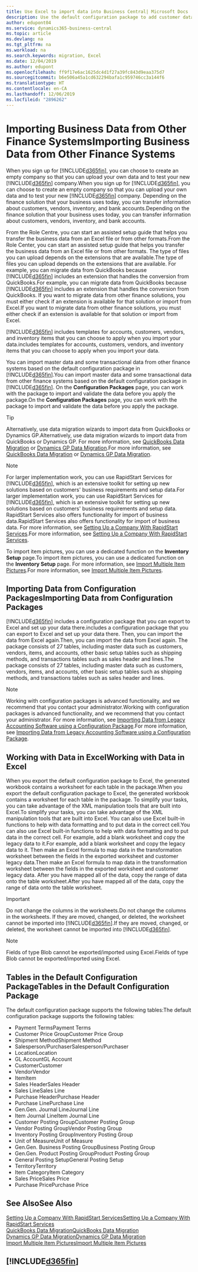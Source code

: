 ```yaml
---
title: Use Excel to import data into Business Central| Microsoft Docs
description: Use the default configuration package to add customer data in Excel and import the data back into Business Central .
author: edupont04
ms.service: dynamics365-business-central
ms.topic: article
ms.devlang: na
ms.tgt_pltfrm: na
ms.workload: na
ms.search.keywords: migration, Excel
ms.date: 12/04/2019
ms.author: edupont
ms.openlocfilehash: ff9f17e6ac1625dc4d1f27a39fc843d9eaa375d7
ms.sourcegitcommit: b6e506a45a1cd632294bafa1c959746cc3a144f6
ms.translationtype: HT
ms.contentlocale: en-CA
ms.lasthandoff: 12/06/2019
ms.locfileid: "2896262"
---
```

# <a name="importing-business-data-from-other-finance-systems"></a><span data-ttu-id="07c71-103">Importing Business Data from Other Finance Systems</span><span class="sxs-lookup"><span data-stu-id="07c71-103">Importing Business Data from Other Finance Systems</span></span>
<span data-ttu-id="07c71-104">When you sign up for [!INCLUDE[d365fin](includes/d365fin_md.md)], you can choose to create an empty company so that you can upload your own data and to test your new [!INCLUDE[d365fin](includes/d365fin_md.md)] company.</span><span class="sxs-lookup"><span data-stu-id="07c71-104">When you sign up for [!INCLUDE[d365fin](includes/d365fin_md.md)], you can choose to create an empty company so that you can upload your own data and to test your new [!INCLUDE[d365fin](includes/d365fin_md.md)] company.</span></span> <span data-ttu-id="07c71-105">Depending on the finance solution that your business uses today, you can transfer information about customers, vendors, inventory, and bank accounts.</span><span class="sxs-lookup"><span data-stu-id="07c71-105">Depending on the finance solution that your business uses today, you can transfer information about customers, vendors, inventory, and bank accounts.</span></span>  

<span data-ttu-id="07c71-106">From the Role Centre, you can start an assisted setup guide that helps you transfer the business data from an Excel file or from other formats.</span><span class="sxs-lookup"><span data-stu-id="07c71-106">From the Role Center, you can start an assisted setup guide that helps you transfer the business data from an Excel file or from other formats.</span></span> <span data-ttu-id="07c71-107">The type of files you can upload depends on the extensions that are available.</span><span class="sxs-lookup"><span data-stu-id="07c71-107">The type of files you can upload depends on the extensions that are available.</span></span> <span data-ttu-id="07c71-108">For example, you can migrate data from QuickBooks because [!INCLUDE[d365fin](includes/d365fin_md.md)] includes an extension that handles the conversion from QuickBooks.</span><span class="sxs-lookup"><span data-stu-id="07c71-108">For example, you can migrate data from QuickBooks because [!INCLUDE[d365fin](includes/d365fin_md.md)] includes an extension that handles the conversion from QuickBooks.</span></span> <span data-ttu-id="07c71-109">If you want to migrate data from other finance solutions, you must either check if an extension is available for that solution or import from Excel.</span><span class="sxs-lookup"><span data-stu-id="07c71-109">If you want to migrate data from other finance solutions, you must either check if an extension is available for that solution or import from Excel.</span></span>  

[!INCLUDE[d365fin](includes/d365fin_md.md)] <span data-ttu-id="07c71-110">includes templates for accounts, customers, vendors, and inventory items that you can choose to apply when you import your data.</span><span class="sxs-lookup"><span data-stu-id="07c71-110">includes templates for accounts, customers, vendors, and inventory items that you can choose to apply when you import your data.</span></span>

<span data-ttu-id="07c71-111">You can import master data and some transactional data from other finance systems based on the default configuration package in [!INCLUDE[d365fin](includes/d365fin_md.md)].</span><span class="sxs-lookup"><span data-stu-id="07c71-111">You can import master data and some transactional data from other finance systems based on the default configuration package in [!INCLUDE[d365fin](includes/d365fin_md.md)].</span></span> <span data-ttu-id="07c71-112">On the **Configuration Packages** page, you can work with the package to import and validate the data before you apply the package.</span><span class="sxs-lookup"><span data-stu-id="07c71-112">On the **Configuration Packages** page, you can work with the package to import and validate the data before you apply the package.</span></span>  

> [!TIP]  
> <span data-ttu-id="07c71-113">Alternatively, use data migration wizards to import data from QuickBooks or Dynamics GP.</span><span class="sxs-lookup"><span data-stu-id="07c71-113">Alternatively, use data migration wizards to import data from QuickBooks or Dynamics GP.</span></span> <span data-ttu-id="07c71-114">For more information, see [QuickBooks Data Migration](ui-extensions-quickbooks-data-migration.md) or [Dynamics GP Data Migration](ui-extensions-dynamicsgp-data-migration.md).</span><span class="sxs-lookup"><span data-stu-id="07c71-114">For more information, see [QuickBooks Data Migration](ui-extensions-quickbooks-data-migration.md) or [Dynamics GP Data Migration](ui-extensions-dynamicsgp-data-migration.md).</span></span>

> [!NOTE]  
> <span data-ttu-id="07c71-115">For larger implementation work, you can use RapidStart Services for [!INCLUDE[d365fin](includes/d365fin_md.md)], which is an extensive toolkit for setting up new solutions based on customers' business requirements and setup data.</span><span class="sxs-lookup"><span data-stu-id="07c71-115">For larger implementation work, you can use RapidStart Services for [!INCLUDE[d365fin](includes/d365fin_md.md)], which is an extensive toolkit for setting up new solutions based on customers' business requirements and setup data.</span></span> <span data-ttu-id="07c71-116">RapidStart Services also offers functionality for import of business data.</span><span class="sxs-lookup"><span data-stu-id="07c71-116">RapidStart Services also offers functionality for import of business data.</span></span> <span data-ttu-id="07c71-117">For more information, see [Setting Up a Company With RapidStart Services](admin-set-up-a-company-with-rapidstart.md).</span><span class="sxs-lookup"><span data-stu-id="07c71-117">For more information, see [Setting Up a Company With RapidStart Services](admin-set-up-a-company-with-rapidstart.md).</span></span>

<span data-ttu-id="07c71-118">To import item pictures, you can use a dedicated function on the **Inventory Setup** page.</span><span class="sxs-lookup"><span data-stu-id="07c71-118">To import item pictures, you can use a dedicated function on the **Inventory Setup** page.</span></span> <span data-ttu-id="07c71-119">For more information, see [Import Multiple Item Pictures](inventory-how-import-item-pictures.md).</span><span class="sxs-lookup"><span data-stu-id="07c71-119">For more information, see [Import Multiple Item Pictures](inventory-how-import-item-pictures.md).</span></span>

## <a name="importing-data-from-configuration-packages"></a><span data-ttu-id="07c71-120">Importing Data from Configuration Packages</span><span class="sxs-lookup"><span data-stu-id="07c71-120">Importing Data from Configuration Packages</span></span>
[!INCLUDE[d365fin](includes/d365fin_md.md)] <span data-ttu-id="07c71-121">includes a configuration package that you can export to Excel and set up your data there.</span><span class="sxs-lookup"><span data-stu-id="07c71-121">includes a configuration package that you can export to Excel and set up your data there.</span></span> <span data-ttu-id="07c71-122">Then, you can import the data from Excel again.</span><span class="sxs-lookup"><span data-stu-id="07c71-122">Then, you can import the data from Excel again.</span></span> <span data-ttu-id="07c71-123">The package consists of 27 tables, including master data such as customers, vendors, items, and accounts, other basic setup tables such as shipping methods, and transactions tables such as sales header and lines.</span><span class="sxs-lookup"><span data-stu-id="07c71-123">The package consists of 27 tables, including master data such as customers, vendors, items, and accounts, other basic setup tables such as shipping methods, and transactions tables such as sales header and lines.</span></span>  

> [!NOTE]  
>   <span data-ttu-id="07c71-124">Working with configuration packages is advanced functionality, and we recommend that you contact your administrator.</span><span class="sxs-lookup"><span data-stu-id="07c71-124">Working with configuration packages is advanced functionality, and we recommend that you contact your administrator.</span></span> <span data-ttu-id="07c71-125">For more information, see [Importing Data from Legacy Accounting Software using a Configuration Package](across-import-data-configuration-packages.md).</span><span class="sxs-lookup"><span data-stu-id="07c71-125">For more information, see [Importing Data from Legacy Accounting Software using a Configuration Package](across-import-data-configuration-packages.md).</span></span>

## <a name="working-with-data-in-excel"></a><span data-ttu-id="07c71-126">Working with Data in Excel</span><span class="sxs-lookup"><span data-stu-id="07c71-126">Working with Data in Excel</span></span>
<span data-ttu-id="07c71-127">When you export the default configuration package to Excel, the generated workbook contains a worksheet for each table in the package.</span><span class="sxs-lookup"><span data-stu-id="07c71-127">When you export the default configuration package to Excel, the generated workbook contains a worksheet for each table in the package.</span></span> <span data-ttu-id="07c71-128">To simplify your tasks, you can take advantage of the XML manipulation tools that are built into Excel.</span><span class="sxs-lookup"><span data-stu-id="07c71-128">To simplify your tasks, you can take advantage of the XML manipulation tools that are built into Excel.</span></span> <span data-ttu-id="07c71-129">You can also use Excel built-in functions to help with data formatting and to put data in the correct cell.</span><span class="sxs-lookup"><span data-stu-id="07c71-129">You can also use Excel built-in functions to help with data formatting and to put data in the correct cell.</span></span> <span data-ttu-id="07c71-130">For example, add a blank worksheet and copy the legacy data to it.</span><span class="sxs-lookup"><span data-stu-id="07c71-130">For example, add a blank worksheet and copy the legacy data to it.</span></span> <span data-ttu-id="07c71-131">Then make an Excel formula to map data in the transformation worksheet between the fields in the exported worksheet and customer legacy data.</span><span class="sxs-lookup"><span data-stu-id="07c71-131">Then make an Excel formula to map data in the transformation worksheet between the fields in the exported worksheet and customer legacy data.</span></span> <span data-ttu-id="07c71-132">After you have mapped all of the data, copy the range of data onto the table worksheet.</span><span class="sxs-lookup"><span data-stu-id="07c71-132">After you have mapped all of the data, copy the range of data onto the table worksheet.</span></span>  

> [!IMPORTANT]  
>  <span data-ttu-id="07c71-133">Do not change the columns in the worksheets.</span><span class="sxs-lookup"><span data-stu-id="07c71-133">Do not change the columns in the worksheets.</span></span> <span data-ttu-id="07c71-134">If they are moved, changed, or deleted, the worksheet cannot be imported into [!INCLUDE[d365fin](includes/d365fin_md.md)].</span><span class="sxs-lookup"><span data-stu-id="07c71-134">If they are moved, changed, or deleted, the worksheet cannot be imported into [!INCLUDE[d365fin](includes/d365fin_md.md)].</span></span>

> [!NOTE]
> <span data-ttu-id="07c71-135">Fields of type Blob cannot be exported/imported using Excel.</span><span class="sxs-lookup"><span data-stu-id="07c71-135">Fields of type Blob cannot be exported/imported using Excel.</span></span>

## <a name="tables-in-the-default-configuration-package"></a><span data-ttu-id="07c71-136">Tables in the Default Configuration Package</span><span class="sxs-lookup"><span data-stu-id="07c71-136">Tables in the Default Configuration Package</span></span>
<span data-ttu-id="07c71-137">The default configuration package supports the following tables:</span><span class="sxs-lookup"><span data-stu-id="07c71-137">The default configuration package supports the following tables:</span></span>

-   <span data-ttu-id="07c71-138">Payment Terms</span><span class="sxs-lookup"><span data-stu-id="07c71-138">Payment Terms</span></span>
-   <span data-ttu-id="07c71-139">Customer Price Group</span><span class="sxs-lookup"><span data-stu-id="07c71-139">Customer Price Group</span></span>
-   <span data-ttu-id="07c71-140">Shipment Method</span><span class="sxs-lookup"><span data-stu-id="07c71-140">Shipment Method</span></span>
-   <span data-ttu-id="07c71-141">Salesperson/Purchaser</span><span class="sxs-lookup"><span data-stu-id="07c71-141">Salesperson/Purchaser</span></span>
-   <span data-ttu-id="07c71-142">Location</span><span class="sxs-lookup"><span data-stu-id="07c71-142">Location</span></span>
-   <span data-ttu-id="07c71-143">GL Account</span><span class="sxs-lookup"><span data-stu-id="07c71-143">GL Account</span></span>
-   <span data-ttu-id="07c71-144">Customer</span><span class="sxs-lookup"><span data-stu-id="07c71-144">Customer</span></span>
-   <span data-ttu-id="07c71-145">Vendor</span><span class="sxs-lookup"><span data-stu-id="07c71-145">Vendor</span></span>
-   <span data-ttu-id="07c71-146">Item</span><span class="sxs-lookup"><span data-stu-id="07c71-146">Item</span></span>
-   <span data-ttu-id="07c71-147">Sales Header</span><span class="sxs-lookup"><span data-stu-id="07c71-147">Sales Header</span></span>
-   <span data-ttu-id="07c71-148">Sales Line</span><span class="sxs-lookup"><span data-stu-id="07c71-148">Sales Line</span></span>
-   <span data-ttu-id="07c71-149">Purchase Header</span><span class="sxs-lookup"><span data-stu-id="07c71-149">Purchase Header</span></span>
-   <span data-ttu-id="07c71-150">Purchase Line</span><span class="sxs-lookup"><span data-stu-id="07c71-150">Purchase Line</span></span>
-   <span data-ttu-id="07c71-151">Gen.</span><span class="sxs-lookup"><span data-stu-id="07c71-151">Gen.</span></span> <span data-ttu-id="07c71-152">Journal Line</span><span class="sxs-lookup"><span data-stu-id="07c71-152">Journal Line</span></span>
-   <span data-ttu-id="07c71-153">Item Journal Line</span><span class="sxs-lookup"><span data-stu-id="07c71-153">Item Journal Line</span></span>
-   <span data-ttu-id="07c71-154">Customer Posting Group</span><span class="sxs-lookup"><span data-stu-id="07c71-154">Customer Posting Group</span></span>
-   <span data-ttu-id="07c71-155">Vendor Posting Group</span><span class="sxs-lookup"><span data-stu-id="07c71-155">Vendor Posting Group</span></span>
-   <span data-ttu-id="07c71-156">Inventory Posting Group</span><span class="sxs-lookup"><span data-stu-id="07c71-156">Inventory Posting Group</span></span>
-   <span data-ttu-id="07c71-157">Unit of Measure</span><span class="sxs-lookup"><span data-stu-id="07c71-157">Unit of Measure</span></span>
-   <span data-ttu-id="07c71-158">Gen.</span><span class="sxs-lookup"><span data-stu-id="07c71-158">Gen.</span></span> <span data-ttu-id="07c71-159">Business Posting Group</span><span class="sxs-lookup"><span data-stu-id="07c71-159">Business Posting Group</span></span>
-   <span data-ttu-id="07c71-160">Gen.</span><span class="sxs-lookup"><span data-stu-id="07c71-160">Gen.</span></span> <span data-ttu-id="07c71-161">Product Posting Group</span><span class="sxs-lookup"><span data-stu-id="07c71-161">Product Posting Group</span></span>
-   <span data-ttu-id="07c71-162">General Posting Setup</span><span class="sxs-lookup"><span data-stu-id="07c71-162">General Posting Setup</span></span>
-   <span data-ttu-id="07c71-163">Territory</span><span class="sxs-lookup"><span data-stu-id="07c71-163">Territory</span></span>
-   <span data-ttu-id="07c71-164">Item Category</span><span class="sxs-lookup"><span data-stu-id="07c71-164">Item Category</span></span>
-   <span data-ttu-id="07c71-165">Sales Price</span><span class="sxs-lookup"><span data-stu-id="07c71-165">Sales Price</span></span>
-   <span data-ttu-id="07c71-166">Purchase Price</span><span class="sxs-lookup"><span data-stu-id="07c71-166">Purchase Price</span></span>

## <a name="see-also"></a><span data-ttu-id="07c71-167">See Also</span><span class="sxs-lookup"><span data-stu-id="07c71-167">See Also</span></span>
[<span data-ttu-id="07c71-168">Setting Up a Company With RapidStart Services</span><span class="sxs-lookup"><span data-stu-id="07c71-168">Setting Up a Company With RapidStart Services</span></span>](admin-set-up-a-company-with-rapidstart.md)  
[<span data-ttu-id="07c71-169">QuickBooks Data Migration</span><span class="sxs-lookup"><span data-stu-id="07c71-169">QuickBooks Data Migration</span></span>](ui-extensions-quickbooks-data-migration.md)  
[<span data-ttu-id="07c71-170">Dynamics GP Data Migration</span><span class="sxs-lookup"><span data-stu-id="07c71-170">Dynamics GP Data Migration</span></span>](ui-extensions-dynamicsgp-data-migration.md)  
[<span data-ttu-id="07c71-171">Import Multiple Item Pictures</span><span class="sxs-lookup"><span data-stu-id="07c71-171">Import Multiple Item Pictures</span></span>](inventory-how-import-item-pictures.md)

## [!INCLUDE[d365fin](includes/free_trial_md.md)]  
